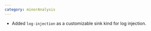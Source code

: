 ```yaml
---
category: minorAnalysis
---
```

* Added `log-injection` as a customizable sink kind for log injection.